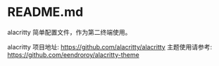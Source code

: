 # README.md

alacritty 简单配置文件，作为第二终端使用。

alacritty 项目地址: https://github.com/alacritty/alacritty
主题使用请参考: https://github.com/eendroroy/alacritty-theme
